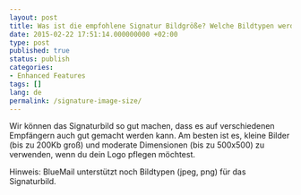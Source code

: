 ```yaml
---
layout: post
title: Was ist die empfohlene Signatur Bildgröße? Welche Bildtypen werden unterstützt zur Unterschrift?
date: 2015-02-22 17:51:14.000000000 +02:00
type: post
published: true
status: publish
categories:
- Enhanced Features
tags: []
lang: de
permalink: /signature-image-size/
---
```


Wir können das Signaturbild so gut machen, dass es auf verschiedenen Empfängern auch gut gemacht werden kann. Am besten ist es, kleine Bilder (bis zu 200Kb groß) und moderate Dimensionen (bis zu 500x500) zu verwenden, wenn du dein Logo pflegen möchtest.

Hinweis: BlueMail unterstützt noch Bildtypen (jpeg, png) für das Signaturbild.
